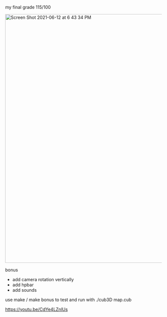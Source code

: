 my final grade 115/100

<img width="801" alt="Screen Shot 2021-06-12 at 6 43 34 PM" src="https://user-images.githubusercontent.com/52875945/121779769-6ab61d00-cbae-11eb-9cc2-95120addd5d5.png">

bonus
- add camera rotation vertically
- add hpbar
- add sounds

use make / make bonus to test and run with ./cub3D map.cub

https://youtu.be/CdYe4LZnlUs

